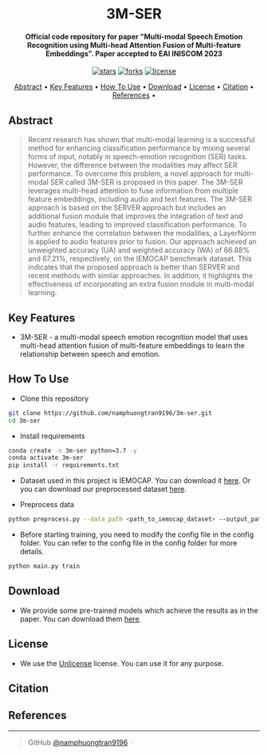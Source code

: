 
<h1 align="center">
  3M-SER
  <br>
</h1>

<h4 align="center">Official code repository for paper "Multi-modal Speech Emotion Recognition using Multi-head Attention Fusion of Multi-feature Embeddings". Paper accepted to EAI INISCOM 2023</h4>

<p align="center">
<a href=""><img src="https://img.shields.io/github/stars/namphuongtran9196/3m-ser" alt="stars"></a>
<a href=""><img src="https://img.shields.io/github/forks/namphuongtran9196/3m-ser" alt="forks"></a>
<a href=""><img src="https://img.shields.io/github/license/namphuongtran9196/3m-ser" alt="license"></a>
</p>

<p align="center">
  <a href="#abstract">Abstract</a> •
  <a href="#key-features">Key Features</a> •
  <a href="#how-to-use">How To Use</a> •
  <a href="#download">Download</a> •
  <a href="#license">License</a> •
  <a href="#citation">Citation</a> •
  <a href="#references">References</a> •
</p>

## Abstract
> Recent research has shown that multi-modal learning is a successful method for enhancing classification performance by mixing several forms of input, notably in speech-emotion recognition (SER) tasks. However, the difference between the modalities may affect SER performance. To overcome this problem, a novel approach for multi-modal SER called 3M-SER is proposed in this paper. The 3M-SER leverages multi-head attention to fuse information from multiple feature embeddings, including audio and text features. The 3M-SER approach is based on the SERVER approach but includes an additional fusion module that improves the integration of text and audio features, leading to improved classification performance. To further enhance the correlation between the modalities, a LayerNorm is applied to audio features prior to fusion. Our approach achieved an unweighted accuracy (UA) and weighted accuracy (WA) of 66.88% and 67.21%, respectively, on the IEMOCAP benchmark dataset. This indicates that the proposed approach is better than SERVER and recent methods with similar approaches. In addition, it highlights the effectiveness of incorporating an extra fusion module in multi-modal learning.
## Key Features
- 3M-SER - a multi-modal speech emotion recognition model that uses multi-head attention fusion of multi-feature embeddings to learn the relationship between speech and emotion.
## How To Use
- Clone this repository
```bash
git clone https://github.com/namphuongtran9196/3m-ser.git 
cd 3m-ser
```
- Install requirements
```bash
conda create -n 3m-ser python=3.7 -y
conda activate 3m-ser
pip install -r requirements.txt
```
- Dataset used in this project is IEMOCAP. You can download it [here](https://sail.usc.edu/iemocap/iemocap_release.htm). Or you can download our preprocessed dataset [here](https://drive.google.com/drive/folders/1-0Z3Q4QZ3Z2Z3Z3Z3Z3Z3Z3Z3Z3Z3Z3Z?usp=sharing).

- Preprocess data
```bash
python preprocess.py --data_path <path_to_iemocap_dataset> --output_path <path_to_output_folder>
```

- Before starting training, you need to modify the config file in the config folder. You can refer to the config file in the config folder for more details.
```bash
python main.py train
```

## Download
- We provide some pre-trained models which achieve the results as in the paper. You can download them [here](https://drive.google.com/drive/folders/1-0Z3Q4QZ3Z2Z3Z3Z3Z3Z3Z3Z3Z3Z3Z3Z?usp=sharing).
## License
- We use the [Unlicense](https://unlicense.org/) license. You can use it for any purpose.

## Citation

## References
---

> GitHub [@namphuongtran9196](https://github.com/namphuongtran9196) &nbsp;&middot;&nbsp;
